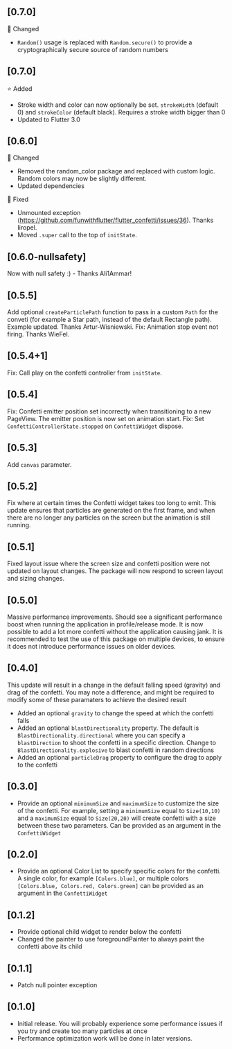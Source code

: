 ## [0.7.0]
🔄  Changed
- `Random()` usage is replaced with `Random.secure()` to provide a cryptographically secure
  source of random numbers

## [0.7.0]
⭐️ Added
- Stroke width and color can now optionally be set. `strokeWidth` (default 0) and `strokeColor` (default black). Requires a stroke width bigger than 0
- Updated to Flutter 3.0

## [0.6.0]
🔄  Changed
- Removed the random_color package and replaced with custom logic. Random colors may now be slightly different.
- Updated dependencies

🐞 Fixed
- Unmounted exception (https://github.com/funwithflutter/flutter_confetti/issues/36). Thanks Iiropel.
- Moved `.super` call to the top of `initState`.

## [0.6.0-nullsafety]
Now with null safety :) - Thanks Ali1Ammar!

## [0.5.5]
Add optional `createParticlePath` function to pass in a custom `Path` for the conveti (for example a Star path, instead of the default Rectangle path). Example updated. Thanks Artur-Wisniewski.
Fix: Animation stop event not firing. Thanks WieFel.

## [0.5.4+1]
Fix: Call play on the confetti controller from `initState`.

## [0.5.4]
Fix: Confetti emitter position set incorrectly when transitioning to a new PageView. The emitter position is now set on animation start.
Fix: Set `ConfettiControllerState.stopped` on `ConfettiWidget` dispose.

## [0.5.3]
Add `canvas` parameter.

## [0.5.2]
Fix where at certain times the Confetti widget takes too long to emit. This update ensures that particles are generated on the first frame, and when there are no longer any particles on the screen but the animation is still running.

## [0.5.1]
Fixed layout issue where the screen size and confetti position were not updated on layout changes. The package will now respond to screen layout and sizing changes.

## [0.5.0]
Massive performance improvements. Should see a significant performance boost when running the application in profile/release mode. It is now possible to add a lot more confetti without the application causing jank. It is recommended to test the use of this package on multiple devices, to ensure it does not introduce performance issues on older devices.


## [0.4.0]
This update will result in a change in the default falling speed (gravity) and drag of the confetti. You may note a difference, and might be required to modify some of these paramaters to achieve the desired result

* Added an optional `gravity` to change the speed at which the confetti falls
* Added an optional `blastDirectionality` property. The default is `BlastDirectionality.directional` where you can specify a `blastDirection` to shoot the confetti in a specific direction. Change to `BlastDirectionality.explosive` to blast confetti in random directions
* Added an optional `particleDrag` property to configure the drag to apply to the confetti

## [0.3.0]
* Provide an optional `minimumSize` and `maximumSize` to customize the size of the confetti. For example, setting a `minimumSize` equal to `Size(10,10)` and a `maximumSize` equal to `Size(20,20)` will create confetti with a size between these two parameters. Can be provided as an argument in the `ConfettiWidget`

## [0.2.0]

* Provide an optional Color List to specify specific colors for the confetti. A single color, for example `[Colors.blue]`, or multiple colors `[Colors.blue, Colors.red, Colors.green]` can be provided as an argument in the `ConfettiWidget`

## [0.1.2]

* Provide optional child widget to render below the confetti
* Changed the painter to use foregroundPainter to always paint the confetti above its child

## [0.1.1]

* Patch null pointer exception

## [0.1.0]

* Initial release. You will probably experience some performance issues if you try and create too many particles at once
* Performance optimization work will be done in later versions.
